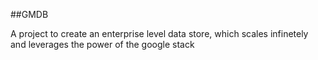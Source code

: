 ##GMDB

A project to create an enterprise level data store, which scales infinetely and leverages the power of the google stack